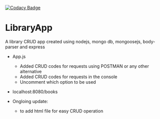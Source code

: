 [![Codacy Badge](https://api.codacy.com/project/badge/Grade/654af629bd7344e8add1cabd58d4f23d)](https://www.codacy.com/app/julianamariemorales/LibraryApp?utm_source=github.com&amp;utm_medium=referral&amp;utm_content=julianamariemorales/LibraryApp&amp;utm_campaign=Badge_Grade)
# LibraryApp
A library CRUD app created using nodejs, mongo db, mongoosejs, body-parser and express
- App.js
	- Added CRUD codes for requests using POSTMAN or any other alternative
	- Added CRUD codes for requests in the console
	- Uncomment which option to be used
	
- localhost:8080/books

- Ongloing update:	
	- to add html file for easy CRUD operation	
